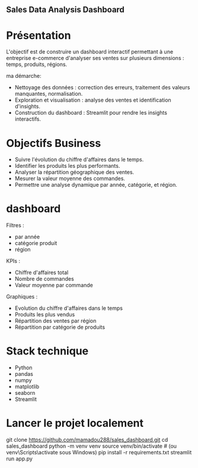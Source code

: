 ## Sales Data Analysis Dashboard

# Présentation

L'objectif est de construire un dashboard interactif permettant à une entreprise e-commerce d'analyser ses ventes sur plusieurs dimensions : temps, produits, régions.

ma démarche:

- Nettoyage des données : correction des erreurs, traitement des valeurs manquantes, normalisation.
- Exploration et visualisation : analyse des ventes et identification d'insights.
- Construction du dashboard : Streamlit pour rendre les insights interactifs.



# Objectifs Business

- Suivre l'évolution du chiffre d'affaires dans le temps.
- Identifier les produits les plus performants.
- Analyser la répartition géographique des ventes.
- Mesurer la valeur moyenne des commandes.
- Permettre une analyse dynamique par année, catégorie, et région.


# dashboard
Filtres : 
- par année 
- catégorie produit
- région

KPIs :
- Chiffre d'affaires total
- Nombre de commandes
- Valeur moyenne par commande

Graphiques :
- Evolution du chiffre d'affaires dans le temps
- Produits les plus vendus
- Répartition des ventes par région
- Répartition par catégorie de produits

# Stack technique
- Python 
- pandas
- numpy
- matplotlib
- seaborn
- Streamlit




# Lancer le projet localement

git clone https://github.com/mamadou288/sales_dashboard.git
cd sales_dashboard
python -m venv venv
source venv/bin/activate  # (ou venv\Scripts\activate sous Windows)
pip install -r requirements.txt
streamlit run app.py
